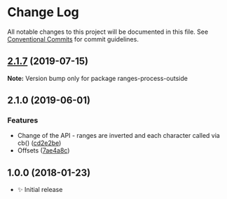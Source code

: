 # Change Log

All notable changes to this project will be documented in this file.
See [Conventional Commits](https://conventionalcommits.org) for commit guidelines.

## [2.1.7](https://gitlab.com/codsen/codsen/compare/ranges-process-outside@2.1.6...ranges-process-outside@2.1.7) (2019-07-15)

**Note:** Version bump only for package ranges-process-outside





## 2.1.0 (2019-06-01)

### Features

- Change of the API - ranges are inverted and each character called via cb() ([cd2e2be](https://gitlab.com/codsen/codsen/commit/cd2e2be))
- Offsets ([7ae4a8c](https://gitlab.com/codsen/codsen/commit/7ae4a8c))

## 1.0.0 (2018-01-23)

- ✨ Initial release

